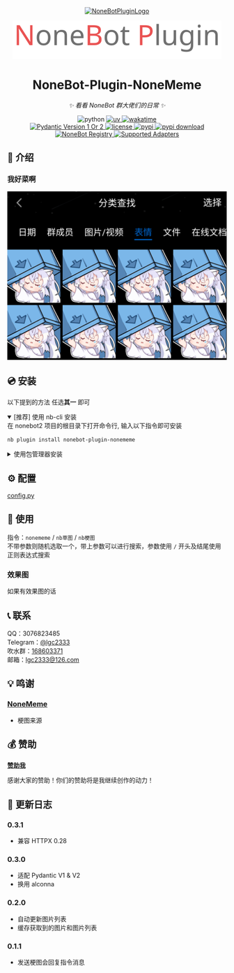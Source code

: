 <!-- markdownlint-disable MD031 MD033 MD036 MD041 -->

<div align="center">

<a href="https://v2.nonebot.dev/store">
  <img src="https://raw.githubusercontent.com/NoneMeme/NoneMeme/main/static/favicon.png" width="180" height="180" alt="NoneBotPluginLogo">
</a>

<p>
  <img src="https://raw.githubusercontent.com/lgc-NB2Dev/readme/main/template/plugin.svg" alt="NoneBotPluginText">
</p>

# NoneBot-Plugin-NoneMeme

_✨ 看看 NoneBot 群大佬们的日常 ✨_

<img src="https://img.shields.io/badge/python-3.10+-blue.svg" alt="python">
<a href="https://github.com/astral-sh/uv">
  <img src="https://img.shields.io/endpoint?url=https://raw.githubusercontent.com/astral-sh/uv/main/assets/badge/v0.json" alt="uv">
</a>
<a href="https://wakatime.com/badge/user/b61b0f9a-f40b-4c82-bc51-0a75c67bfccf/project/81ba4918-e38a-41dc-b7ab-8979dbc18578">
  <img src="https://wakatime.com/badge/user/b61b0f9a-f40b-4c82-bc51-0a75c67bfccf/project/81ba4918-e38a-41dc-b7ab-8979dbc18578.svg" alt="wakatime">
</a>

<br />

<a href="https://pydantic.dev">
  <img src="https://img.shields.io/endpoint?url=https://raw.githubusercontent.com/lgc-NB2Dev/readme/main/template/pyd-v1-or-v2.json" alt="Pydantic Version 1 Or 2" >
</a>
<a href="./LICENSE">
  <img src="https://img.shields.io/github/license/lgc-NB2Dev/nonebot-plugin-nonememe.svg" alt="license">
</a>
<a href="https://pypi.python.org/pypi/nonebot-plugin-nonememe">
  <img src="https://img.shields.io/pypi/v/nonebot-plugin-nonememe.svg" alt="pypi">
</a>
<a href="https://pypi.python.org/pypi/nonebot-plugin-nonememe">
  <img src="https://img.shields.io/pypi/dm/nonebot-plugin-nonememe" alt="pypi download">
</a>

<br />

<a href="https://registry.nonebot.dev/plugin/nonebot-plugin-nonememe:nonebot_plugin_nonememe">
  <img src="https://img.shields.io/endpoint?url=https%3A%2F%2Fnbbdg.lgc2333.top%2Fplugin%2Fnonebot-plugin-nonememe" alt="NoneBot Registry">
</a>
<a href="https://registry.nonebot.dev/plugin/nonebot-plugin-nonememe:nonebot_plugin_nonememe">
  <img src="https://img.shields.io/endpoint?url=https%3A%2F%2Fnbbdg.lgc2333.top%2Fplugin-adapters%2Fnonebot-plugin-nonememe" alt="Supported Adapters">
</a>

</div>

## 📖 介绍

### 我好菜啊

![我好菜啊](https://raw.githubusercontent.com/lgc-NB2Dev/readme/main/nonememe/intro.png)

## 💿 安装

以下提到的方法 任选**其一** 即可

<details open>
<summary>[推荐] 使用 nb-cli 安装</summary>
在 nonebot2 项目的根目录下打开命令行, 输入以下指令即可安装

```bash
nb plugin install nonebot-plugin-nonememe
```

</details>

<details>
<summary>使用包管理器安装</summary>
在 nonebot2 项目的插件目录下, 打开命令行, 根据你使用的包管理器, 输入相应的安装命令

<details>
<summary>pip</summary>

```bash
pip install nonebot-plugin-nonememe
```

</details>
<details>
<summary>pdm</summary>

```bash
pdm add nonebot-plugin-nonememe
```

</details>
<details>
<summary>poetry</summary>

```bash
poetry add nonebot-plugin-nonememe
```

</details>
<details>
<summary>conda</summary>

```bash
conda install nonebot-plugin-nonememe
```

</details>

打开 nonebot2 项目根目录下的 `pyproject.toml` 文件, 在 `[tool.nonebot]` 部分的 `plugins` 项里追加写入

```toml
[tool.nonebot]
plugins = [
    # ...
    "nonebot_plugin_nonememe"
]
```

</details>

## ⚙️ 配置

[config.py](./nonebot_plugin_nonememe/config.py)

## 🎉 使用

指令：`nonememe` / `nb草图` / `nb梗图`  
不带参数则随机选取一个，带上参数可以进行搜索，参数使用 `/` 开头及结尾使用正则表达式搜索

### 效果图

如果有效果图的话

## 📞 联系

QQ：3076823485  
Telegram：[@lgc2333](https://t.me/lgc2333)  
吹水群：[168603371](https://qm.qq.com/q/EikuZ5sP4G)  
邮箱：<lgc2333@126.com>

## 💡 鸣谢

### [NoneMeme](https://nonememe.icu/)

- 梗图来源

## 💰 赞助

**[赞助我](https://blog.lgc2333.top/donate)**

感谢大家的赞助！你们的赞助将是我继续创作的动力！

## 📝 更新日志

### 0.3.1

- 兼容 HTTPX 0.28

### 0.3.0

- 适配 Pydantic V1 & V2
- 换用 alconna

### 0.2.0

- 自动更新图片列表
- 缓存获取到的图片和图片列表

### 0.1.1

- 发送梗图会回复指令消息

